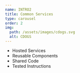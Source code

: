 ```yaml
---
name: INTRO2
title: Common Services
type: carousel
order: 2
img:
  path: /assets/images/cdogs.svg
  alt: CDOGS
---
```

- Hosted Services
- Reusable Components
- Shared Code
- Tested Instructions
